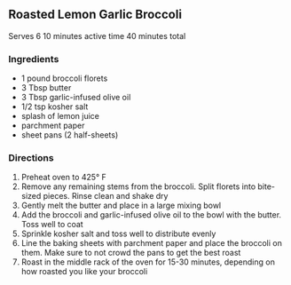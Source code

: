 ## Roasted Lemon Garlic Broccoli

Serves 6
10 minutes active time
40 minutes total

### Ingredients
* 1 pound broccoli florets
* 3 Tbsp butter
* 3 Tbsp garlic-infused olive oil
* 1/2 tsp kosher salt
* splash of lemon juice
* parchment paper
* sheet pans (2 half-sheets)

### Directions
1. Preheat oven to 425° F
1. Remove any remaining stems from the broccoli. Split florets into bite-sized pieces. Rinse clean and shake dry
1. Gently melt the butter and place in a large mixing bowl
1. Add the broccoli and garlic-infused olive oil to the bowl with the butter. Toss well to coat
1. Sprinkle kosher salt and toss well to distribute evenly
1. Line the baking sheets with parchment paper and place the broccoli on them. Make sure to not crowd the pans to get the best roast
1. Roast in the middle rack of the oven for 15-30 minutes, depending on how roasted you like your broccoli
